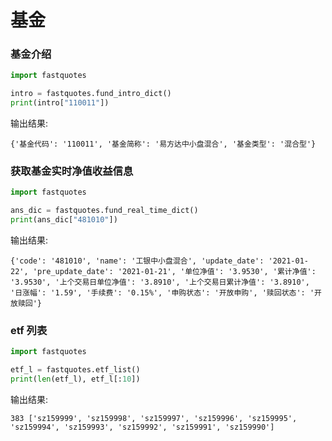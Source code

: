 # 基金

### 基金介绍

```py
import fastquotes

intro = fastquotes.fund_intro_dict()
print(intro["110011"])
```

输出结果:

```
{'基金代码': '110011', '基金简称': '易方达中小盘混合', '基金类型': '混合型'}
```

### 获取基金实时净值收益信息

```py
import fastquotes

ans_dic = fastquotes.fund_real_time_dict()
print(ans_dic["481010"])
```

输出结果:

```
{'code': '481010', 'name': '工银中小盘混合', 'update_date': '2021-01-22', 'pre_update_date': '2021-01-21', '单位净值': '3.9530', '累计净值': '3.9530', '上个交易日单位净值': '3.8910', '上个交易日累计净值': '3.8910', '日涨幅': '1.59', '手续费': '0.15%', '申购状态': '开放申购', '赎回状态': '开放赎回'}
```

### etf 列表

```py
import fastquotes

etf_l = fastquotes.etf_list()
print(len(etf_l), etf_l[:10])
```

输出结果:

```
383 ['sz159999', 'sz159998', 'sz159997', 'sz159996', 'sz159995', 'sz159994', 'sz159993', 'sz159992', 'sz159991', 'sz159990']
```

